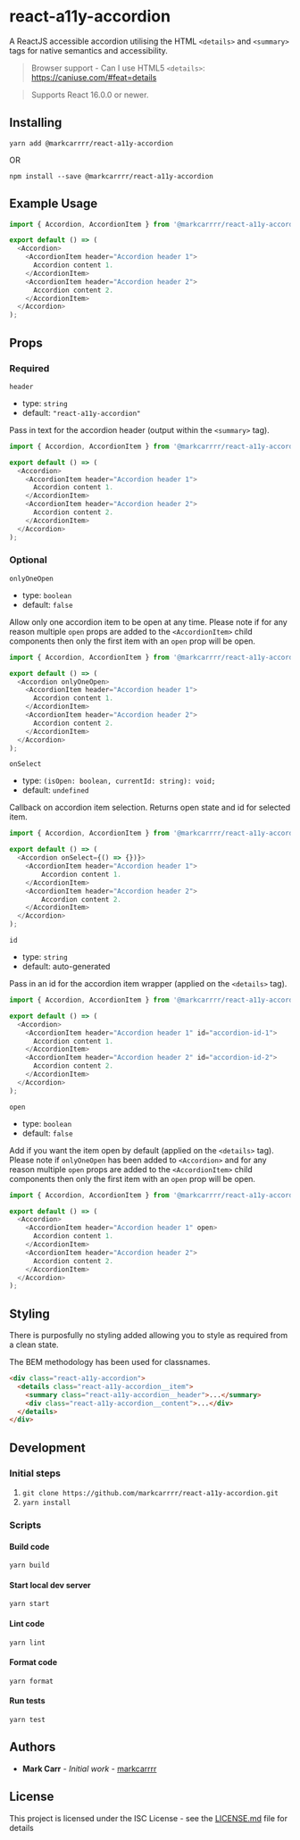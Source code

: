 # react-a11y-accordion

A ReactJS accessible accordion utilising the HTML `<details>` and `<summary>` tags for native semantics and accessibility.

> Browser support - Can I use HTML5 `<details>`: https://caniuse.com/#feat=details

> Supports React 16.0.0 or newer.

## Installing

```
yarn add @markcarrrr/react-a11y-accordion
```

OR

```
npm install --save @markcarrrr/react-a11y-accordion
```

## Example Usage

```js
import { Accordion, AccordionItem } from '@markcarrrr/react-a11y-accordion';

export default () => (
  <Accordion>
    <AccordionItem header="Accordion header 1">
      Accordion content 1.
    </AccordionItem>
    <AccordionItem header="Accordion header 2">
      Accordion content 2.
    </AccordionItem>
  </Accordion>
);
```

## Props

### Required

`header`

- type: `string`
- default: `"react-a11y-accordion"`

Pass in text for the accordion header (output within the `<summary>` tag).

```js
import { Accordion, AccordionItem } from '@markcarrrr/react-a11y-accordion';

export default () => (
  <Accordion>
    <AccordionItem header="Accordion header 1">
      Accordion content 1.
    </AccordionItem>
    <AccordionItem header="Accordion header 2">
      Accordion content 2.
    </AccordionItem>
  </Accordion>
);
```

### Optional

`onlyOneOpen`

- type: `boolean`
- default: `false`

Allow only one accordion item to be open at any time. Please note if for any reason multiple `open` props are added to the `<AccordionItem>` child components then only the first item with an `open` prop will be open.

```js
import { Accordion, AccordionItem } from '@markcarrrr/react-a11y-accordion';

export default () => (
  <Accordion onlyOneOpen>
    <AccordionItem header="Accordion header 1">
      Accordion content 1.
    </AccordionItem>
    <AccordionItem header="Accordion header 2">
      Accordion content 2.
    </AccordionItem>
  </Accordion>
);
```

`onSelect`

- type: `(isOpen: boolean, currentId: string): void;`
- default: `undefined`

Callback on accordion item selection. Returns open state and id for selected item.

```js
import { Accordion, AccordionItem } from '@markcarrrr/react-a11y-accordion';

export default () => (
  <Accordion onSelect={() => {})}>
    <AccordionItem header="Accordion header 1">
        Accordion content 1.
    </AccordionItem>
    <AccordionItem header="Accordion header 2">
        Accordion content 2.
    </AccordionItem>
  </Accordion>
);
```

`id`

- type: `string`
- default: auto-generated

Pass in an id for the accordion item wrapper (applied on the `<details>` tag).

```js
import { Accordion, AccordionItem } from '@markcarrrr/react-a11y-accordion';

export default () => (
  <Accordion>
    <AccordionItem header="Accordion header 1" id="accordion-id-1">
      Accordion content 1.
    </AccordionItem>
    <AccordionItem header="Accordion header 2" id="accordion-id-2">
      Accordion content 2.
    </AccordionItem>
  </Accordion>
);
```

`open`

- type: `boolean`
- default: `false`

Add if you want the item open by default (applied on the `<details>` tag). Please note if `onlyOneOpen` has been added to `<Accordion>` and for any reason multiple `open` props are added to the `<AccordionItem>` child components then only the first item with an `open` prop will be open.

```js
import { Accordion, AccordionItem } from '@markcarrrr/react-a11y-accordion';

export default () => (
  <Accordion>
    <AccordionItem header="Accordion header 1" open>
      Accordion content 1.
    </AccordionItem>
    <AccordionItem header="Accordion header 2">
      Accordion content 2.
    </AccordionItem>
  </Accordion>
);
```

## Styling

There is purposfully no styling added allowing you to style as required from a clean state.

The BEM methodology has been used for classnames.

```html
<div class="react-a11y-accordion">
  <details class="react-a11y-accordion__item">
    <summary class="react-a11y-accordion__header">...</summary>
    <div class="react-a11y-accordion__content">...</div>
  </details>
</div>
```

## Development

### Initial steps

1.  `git clone https://github.com/markcarrrr/react-a11y-accordion.git`
1.  `yarn install`

### Scripts

#### Build code

`yarn build`

#### Start local dev server

`yarn start`

#### Lint code

`yarn lint`

#### Format code

`yarn format`

#### Run tests

`yarn test`

## Authors

- **Mark Carr** - _Initial work_ - [markcarrrr](https://github.com/markcarrrr)

## License

This project is licensed under the ISC License - see the [LICENSE.md](LICENSE.md) file for details
